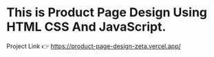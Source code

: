 # This is Product Page Design Using HTML CSS And JavaScript.

Project Link 👉 https://product-page-design-zeta.vercel.app/